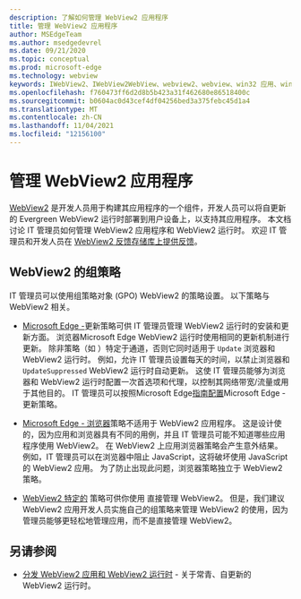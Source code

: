 ```yaml
---
description: 了解如何管理 WebView2 应用程序
title: 管理 WebView2 应用程序
author: MSEdgeTeam
ms.author: msedgedevrel
ms.date: 09/21/2020
ms.topic: conceptual
ms.prod: microsoft-edge
ms.technology: webview
keywords: IWebView2、IWebView2WebView、webview2、webview、win32 应用、win32、edge、ICoreWebView2、ICoreWebView2Host、浏览器控件、边缘 html、企业、组策略、可管理性
ms.openlocfilehash: f760473ff6d2d8b5b423a31f462680e86518400c
ms.sourcegitcommit: b0604ac0d43cef4df04256bed3a375febc45d1a4
ms.translationtype: MT
ms.contentlocale: zh-CN
ms.lasthandoff: 11/04/2021
ms.locfileid: "12156100"
---
```

# <a name="managing-webview2-applications"></a>管理 WebView2 应用程序

[WebView2](../index.md) 是开发人员用于构建其应用程序的一个组件，开发人员可以将自更新的 Evergreen WebView2 运行时部署到用户设备上，以支持其应用程序。  本文档讨论 IT 管理员如何管理 WebView2 应用程序和 WebView2 运行时。  欢迎 IT 管理员和开发人员在 [WebView2 反馈存储库上提供反馈](https://github.com/MicrosoftEdge/WebViewFeedback)。


<!-- ====================================================================== -->
## <a name="group-policies-for-webview2"></a>WebView2 的组策略

IT 管理员可以使用组策略对象 (GPO) WebView2 的策略设置。  以下策略与 WebView2 相关。

*   [Microsoft Edge -](/deployedge/microsoft-edge-update-policies)更新策略可供 IT 管理员管理 WebView2 运行时的安装和更新方面。  浏览器Microsoft Edge WebView2 运行时使用相同的更新机制进行更新。  除非策略（如 ）特定于通道，否则它同时适用于 `Update` 浏览器和 WebView2 运行时。  例如，允许 IT 管理员设置每天的时间，以禁止浏览器和 `UpdateSuppressed` WebView2 运行时自动更新。  这使 IT 管理员能够为浏览器和 WebView2 运行时配置一次首选项和代理，以控制其网络带宽/流量或用于其他目的。  IT 管理员可以按照Microsoft Edge[指南配置](/deployedge/configure-microsoft-edge)Microsoft Edge - 更新策略。

*   [Microsoft Edge - 浏览器](/deployedge/microsoft-edge-policies)策略不适用于 WebView2 应用程序。  这是设计使的，因为应用和浏览器具有不同的用例，并且 IT 管理员可能不知道哪些应用程序使用 WebView2。  在 WebView2 上应用浏览器策略会产生意外结果。  例如，IT 管理员可以在浏览器中阻止 JavaScript，这将破坏使用 JavaScript 的 WebView2 应用。  为了防止出现此问题，浏览器策略独立于 WebView2 策略。

*   [WebView2 特定的](/deployedge/microsoft-edge-webview-policies) 策略可供你使用<!--dev, or admin?--> 直接管理 WebView2。  但是，我们建议 WebView2 应用开发人员实施自己的组策略来管理 WebView2 的使用，因为管理员能够更轻松地管理应用，而不是直接管理 WebView2。


<!-- ====================================================================== -->
## <a name="see-also"></a>另请参阅

*  [分发 WebView2 应用和 WebView2 运行时](./distribution.md) - 关于常青、自更新的 WebView2 运行时。
